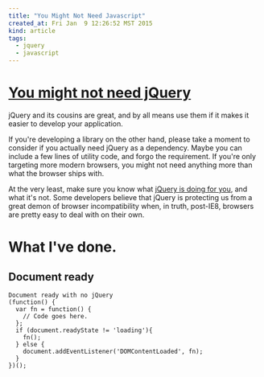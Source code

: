 ```yaml
---
title: "You Might Not Need Javascript"
created_at: Fri Jan  9 12:26:52 MST 2015
kind: article
tags:
  - jquery
  - javascript
---
```

# [You might not need jQuery](http://youmightnotneedjquery.com/)



jQuery and its cousins are great, and by all means use them if it makes
it easier to develop your application.

If you're developing a library on the other hand, please take a moment
to consider if you actually need jQuery as a dependency. Maybe you can
include a few lines of utility code, and forgo the requirement. If you're
only targeting more modern browsers, you might not need anything more
than what the browser ships with.

At the very least, make sure you know what [jQuery is doing for you](https://docs.google.com/document/d/1LPaPA30bLUB_publLIMF0RlhdnPx_ePXm7oW02iiT6o/edit),
and what it's not. Some developers believe that jQuery is protecting us
from a great demon of browser incompatibility when, in truth, post-IE8,
browsers are pretty easy to deal with on their own.

# What I've done.

## Document ready

~~~~~~~~~~~~
Document ready with no jQuery
(function() {
  var fn = function() {
    // Code goes here.
  };
  if (document.readyState != 'loading'){
    fn();
  } else {
    document.addEventListener('DOMContentLoaded', fn);
  }
})();
~~~~~~~~~~~~
